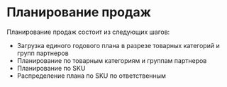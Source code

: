 # Планирование продаж

Планирование продаж состоит из следующих шагов:

- Загрузка единого годового плана в разрезе товарных категорий и групп партнеров
- Планирование по товарным категориям и группам партнеров
- Планирование по SKU
- Распределение плана по SKU по ответственным
